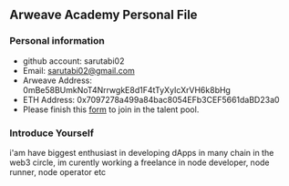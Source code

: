 ## Arweave Academy Personal File

### Personal information

- github account: sarutabi02
- Email: sarutabi02@gmail.com
- Arweave Address: 0mBe58BUmkNoT4NrrwgkE8d1F4tTyXyIcXrVH6k8bHg
- ETH Address: 0x7097278a499a84bac8054EFb3CEF5661daBD23a0
- Please finish this [form](https://docs.google.com/forms/d/e/1FAIpQLSfWA5fIIcBgmRppm3jNz5vmf9Mai_QMVil-2pO4r7YKn_Zhtw/viewform?usp=sf_link) to join in the talent pool.

### Introduce Yourself
 i'am have biggest enthusiast in developing dApps in many chain in the web3 circle, im curently working a freelance in node developer, node runner, node operator etc
